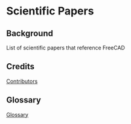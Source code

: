 # Scientific Papers
## Background

List of scientific papers that reference FreeCAD

## Credits

[Contributors](Contributors.md)

## Glossary

[Glossary](Glossary.md)
